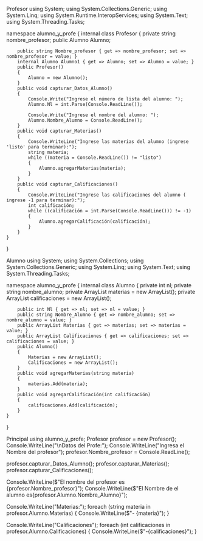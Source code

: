 Profesor
using System;
using System.Collections.Generic;
using System.Linq;
using System.Runtime.InteropServices;
using System.Text;
using System.Threading.Tasks;

namespace alumno_y_profe
{
    internal class Profesor
    {
        private string nombre_profesor;
        public Alumno Alumno;

        public string Nombre_profesor { get => nombre_profesor; set => nombre_profesor = value; }
        internal Alumno Alumno1 { get => Alumno; set => Alumno = value; }
        public Profesor()
        {
            Alumno = new Alumno();
        }
        public void capturar_Datos_Alumno()
        {
            Console.Write("Ingrese el número de lista del alumno: ");
            Alumno.Nl = int.Parse(Console.ReadLine());

            Console.Write("Ingrese el nombre del alumno: ");
            Alumno.Nombre_Alumno = Console.ReadLine();
        }
        public void capturar_Materias()
        {
            Console.WriteLine("Ingrese las materias del alumno (ingrese 'listo' para terminar):");
            string materia;
            while ((materia = Console.ReadLine()) != "listo")
            {
                Alumno.agregarMaterias(materia);
            }
        }
        public void capturar_Calificaciones()
        {
            Console.WriteLine("Ingrese las calificaciones del alumno ( ingrese -1 para terminar):");
            int calificación;
            while ((calificación = int.Parse(Console.ReadLine())) != -1)
            {
                Alumno.agregarCalificación(calificación);
            }
        }
    }
}

Alumno
using System;
using System.Collections;
using System.Collections.Generic;
using System.Linq;
using System.Text;
using System.Threading.Tasks;

namespace alumno_y_profe
{
    internal class Alumno
    {
        private int nl;
        private string nombre_alumno;
        private ArrayList materias = new ArrayList();
        private ArrayList calificaciones = new ArrayList();

        public int Nl { get => nl; set => nl = value; }
        public string Nombre_Alumno { get => nombre_alumno; set => nombre_alumno = value; }
        public ArrayList Materias { get => materias; set => materias = value; }
        public ArrayList Calificaciones { get => calificaciones; set => calificaciones = value; }
        public Alumno()
        {
            Materias = new ArrayList();
            Calificaciones = new ArrayList();
        }
        public void agregarMaterias(string materia)
        {
            materias.Add(materia);
        }
        public void agregarCalificación(int calificación)
        {
            calificaciones.Add(calificación);
        }
    }
}


Principal
using alumno_y_profe;
Profesor profesor = new Profesor();
Console.WriteLine("\nDatos del Profe:");
Console.WriteLine("Ingresa el Nombre del profesor");
profesor.Nombre_profesor = Console.ReadLine();

profesor.capturar_Datos_Alumno();
profesor.capturar_Materias();
profesor.capturar_Calificaciones();

Console.WriteLine($"El nombre del profesor es {profesor.Nombre_profesor}");
Console.WriteLine($"El Nombre de el alumno es{profesor.Alumno.Nombre_Alumno}");

Console.WriteLine("Materias:");
foreach (string materia in profesor.Alumno.Materias)
{
    Console.WriteLine($"- {materia}");
}

Console.WriteLine("Calificaciones");
foreach (int calificaciones in profesor.Alumno.Calificaciones)
{
    Console.WriteLine($"-{calificaciones}");
}













